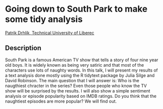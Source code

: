 # Going down to South Park to make some tidy analysis

[Patrik	Drhlík,	Technical University of Liberec]()

## Description

South Park is a famous American TV show that tells a story of four nine year old boys. It is widely known as being very satiric and that most of the characters use lots of naughty words. In this talk, I will present my results of a text analysis done mostly using the R tidytext package by Julia Silge and David Robinson. The main question that I will answer is: Who is the naugthiest chracter in the series? Even those people who know the TV show will be surprised by the results. I will also show a simple sentiment analysis or episode popularity based on IMDB ratings. Do you think that the naughtiest episodes are more popular? We will find out.